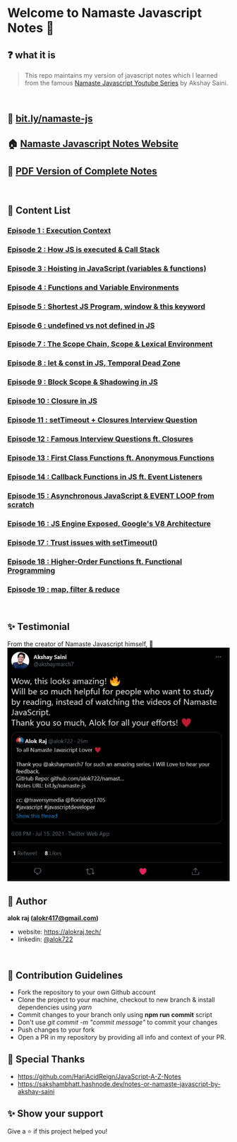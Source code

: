 # Welcome to Namaste Javascript Notes 🙏

## ❓ what it is

> This repo maintains my version of javascript notes which I learned from the famous [Namaste Javascript Youtube Series](https://www.youtube.com/watch?v=pN6jk0uUrD8&list=PLlasXeu85E9cQ32gLCvAvr9vNaUccPVNP&index=1&ab_channel=AkshaySaini) by Akshay Saini.

<br>

## 🔗 [bit.ly/namaste-js](https://bit.ly/namaste-js)

## 🏠 [Namaste Javascript Notes Website](https://alok722.github.io/namaste-javascript-notes/dist/lectures.html)

## 🚀 [PDF Version of Complete Notes](./dist/namaste-javascript-notes.pdf)

<br>

## 📝 Content List

### [Episode 1 : Execution Context](./notes/lecture-1.md)

### [Episode 2 : How JS is executed & Call Stack](./notes/lecture-2.md)

### [Episode 3 : Hoisting in JavaScript (variables & functions)](./notes/lecture-3.md)

### [Episode 4 : Functions and Variable Environments](./notes/lecture-4.md)

### [Episode 5 : Shortest JS Program, window & this keyword](./notes/lecture-5.md)

### [Episode 6 : undefined vs not defined in JS](./notes/lecture-6.md)

### [Episode 7 : The Scope Chain, Scope & Lexical Environment](./notes/lecture-7.md)

### [Episode 8 : let & const in JS, Temporal Dead Zone](./notes/lecture-8.md)

### [Episode 9 : Block Scope & Shadowing in JS](./notes/lecture-9.md)

### [Episode 10 : Closure in JS](./notes/lecture-10.md)

### [Episode 11 : setTimeout + Closures Interview Question](./notes/lecture-11.md)

### [Episode 12 : Famous Interview Questions ft. Closures](./notes/lecture-12.md)

### [Episode 13 : First Class Functions ft. Anonymous Functions](./notes/lecture-13.md)

### [Episode 14 : Callback Functions in JS ft. Event Listeners](./notes/lecture-14.md)

### [Episode 15 : Asynchronous JavaScript & EVENT LOOP from scratch](./notes/lecture-15.md)

### [Episode 16 : JS Engine Exposed, Google's V8 Architecture](./notes/lecture-16.md)

### [Episode 17 : Trust issues with setTimeout()](./notes/lecture-17.md)

### [Episode 18 : Higher-Order Functions ft. Functional Programming](./notes/lecture-18.md)

### [Episode 19 : map, filter & reduce](./notes/lecture-19.md)

<br>

## ✨ Testimonial

From the creator of Namaste Javascript himself, 🙌
![Testimonial](./assets/testimonial.png)

## 👤 Author

**alok raj (alokr417@gmail.com)**

- website: https://alokraj.tech/
- linkedin: [@alok722](https://linkedin.com/in/alok722)

<br>

## 🤝 Contribution Guidelines

- Fork the repository to your own Github account
- Clone the project to your machine, checkout to new branch & install dependencies using _yarn_
- Commit changes to your branch only using **npm run commit** script
- Don't use _git commit -m "commit message"_ to commit your changes
- Push changes to your fork
- Open a PR in my repository by providing all info and context of your PR.

## 🙏 Special Thanks

- https://github.com/HariAcidReign/JavaScript-A-Z-Notes
- https://sakshambhatt.hashnode.dev/notes-or-namaste-javascript-by-akshay-saini

## ✨ Show your support

Give a ⭐️ if this project helped you!
